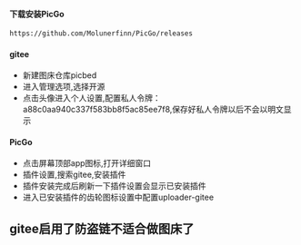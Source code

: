 #### 下载安装PicGo
```sh
https://github.com/Molunerfinn/PicGo/releases
```

#### gitee
- 新建图床仓库picbed
- 进入管理选项,选择开源
- 点击头像进入个人设置,配置私人令牌：a88c0aa940c337f583bb8f5ac85ee7f8,保存好私人令牌以后不会以明文显示

#### PicGo
- 点击屏幕顶部app图标,打开详细窗口
- 插件设置,搜索gitee,安装插件
- 插件安装完成后刷新一下插件设置会显示已安装插件
- 进入已安装插件的齿轮图标设置中配置uploader-gitee

## gitee启用了防盗链不适合做图床了
